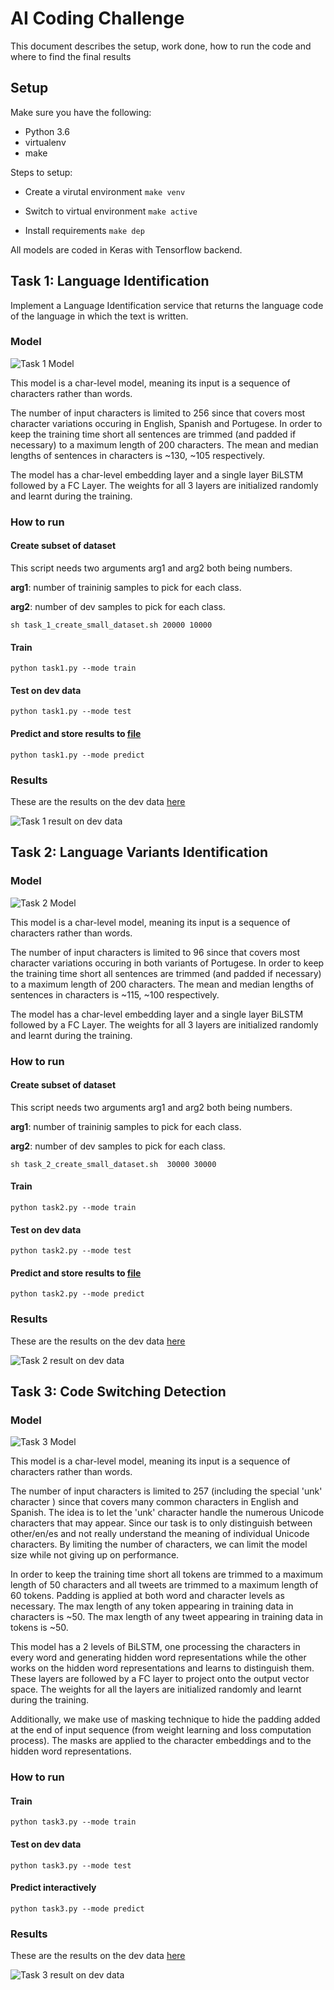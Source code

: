 # AI Coding Challenge

This document describes the setup, work done, how to run the code and where to find the final results

## Setup

Make sure you have the following:

+ Python 3.6
+ virtualenv
+ make

Steps to setup:

+ Create a virutal environment `make venv`

+ Switch to virtual environment `make active`

+ Install requirements `make dep`

All models are coded in Keras with Tensorflow backend.

## Task 1: Language Identification

Implement a Language Identification service that returns the language code of the language in which the text is written.

### Model

![Task 1 Model](model_images/task1.png)

This model is a char-level model, meaning its input is a sequence of characters rather than words.


The number of input characters is limited to 256 since that covers most character variations occuring in English, Spanish and Portugese.
In order to keep the training time short all sentences are trimmed (and padded if necessary) to a maximum length of 200 characters.
The mean and median lengths of sentences in characters is ~130, ~105 respectively.

The model has a char-level embedding layer and a single layer BiLSTM followed by a FC Layer. The weights for all 3 layers are initialized randomly and learnt during the training.

### How to run

#### Create subset of dataset

This script needs two arguments arg1 and arg2 both being numbers.

**arg1**: number of traininig samples to pick for each class.

**arg2**: number of dev samples to pick for each class.

`sh task_1_create_small_dataset.sh 20000 10000`

#### Train

`python task1.py --mode train`

#### Test on dev data

`python task1.py --mode test`

#### Predict and store results to [file](langid/langid.test_labels)

`python task1.py --mode predict`

### Results

These are the results on the dev data [here](langid-data-small/task1/test)

![Task 1 result on dev data](results/task1.png)

## Task 2: Language Variants Identification

### Model

![Task 2 Model](model_images/task2.png)

This model is a char-level model, meaning its input is a sequence of characters rather than words.

The number of input characters is limited to 96 since that covers most character variations occuring in both variants of Portugese. 
In order to keep the training time short all sentences are trimmed (and padded if necessary) to a maximum length of 200 characters.
The mean and median lengths of sentences in characters is ~115, ~100 respectively.

The model has a char-level embedding layer and a single layer BiLSTM followed by a FC Layer. The weights for all 3 layers are initialized randomly and learnt during the training.

### How to run

#### Create subset of dataset

This script needs two arguments arg1 and arg2 both being numbers.

**arg1**: number of traininig samples to pick for each class.

**arg2**: number of dev samples to pick for each class.

`sh task_2_create_small_dataset.sh  30000 30000`

#### Train

`python task2.py --mode train`

#### Test on dev data

`python task2.py --mode test`

#### Predict and store results to [file](langid/langid-variants.test_labels)

`python task2.py --mode predict`

### Results

These are the results on the dev data [here](langid-data-small/task2/test)

![Task 2 result on dev data](results/task2.png)

## Task 3: Code Switching Detection

### Model

![Task 3 Model](model_images/task3.png)

This model is a char-level model, meaning its input is a sequence of characters rather than words.

The number of input characters is limited to 257 (including the special 'unk' character ) since that covers many common characters in English and Spanish. The idea is to let the 'unk' character handle the numerous Unicode characters that may appear. Since our task is to only distinguish between other/en/es and not really understand the meaning of individual Unicode characters. By limiting the number of characters, we can limit the model size while not giving up on performance.

In order to keep the training time short all tokens are trimmed to a maximum length of 50 characters and all tweets are trimmed to a maximum length of 60 tokens. Padding is applied at both word and character levels as necessary.
The max length of any token appearing in training data in characters is ~50.
The max length of any tweet appearing in training data in tokens is ~50.

This model has a 2 levels of BiLSTM, one processing the characters in every word and generating hidden word representations while the other works on the hidden word representations and learns to distinguish them. These layers are followed by a FC layer to project onto the output vector space. The weights for all the layers are initialized randomly and learnt during the training.

Additionally, we make use of masking technique to hide the padding added at the end of input sequence (from weight learning and loss computation process). The masks are applied to the character embeddings and to the hidden word representations.

### How to run

#### Train

`python task3.py --mode train`

#### Test on dev data

`python task3.py --mode test`

#### Predict interactively

`python task3.py --mode predict`

### Results

These are the results on the dev data [here](code_switching/data/dev_data.tsv)

![Task 3 result on dev data](results/task3.png)
